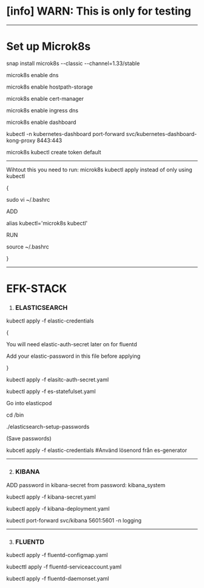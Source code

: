 [info] WARN: This is only for testing 
====================
----------------------------------------------------------------------------------------
Set up Microk8s
=============================
snap install microk8s --classic --channel=1.33/stable

microk8s enable dns

microk8s enable hostpath-storage

microk8s enable cert-manager

microk8s enable ingress dns

microk8s enable dashboard

kubectl -n kubernetes-dashboard port-forward svc/kubernetes-dashboard-kong-proxy 8443:443

microk8s kubectl create token default

----------------------------------------------------------------------------------------
Wihtout this you need to run: microk8s kubectl apply instead of only using kubectl

{

sudo vi ~/.bashrc

ADD

alias kubectl='microk8s kubectl'

RUN

source ~/.bashrc

}

----------------------------------------------------------------------------------------

EFK-STACK
====================

1. ### ELASTICSEARCH

kubectl apply -f elastic-credentials

{

You will need elastic-auth-secret later on for fluentd

Add your elastic-password in this file before applying

}

kubectl apply -f elasitc-auth-secret.yaml

kubectl apply -f es-statefulset.yaml

Go into elasticpod

cd /bin

./elasticsearch-setup-passwords

(Save passwords)

kubcetl apply -f elastic-credentials #Använd lösenord från es-generator

----------------------------------------------------------------------------------------
2. ### KIBANA

ADD password in kibana-secret from password: kibana_system

kubectl apply -f kibana-secret.yaml

kubectl apply -f kibana-deployment.yaml

kubectl port-forward svc/kibana 5601:5601 -n logging

----------------------------------------------------------------------------------------

3. ### FLUENTD

kubectl apply -f fluentd-configmap.yaml

kubecttl apply -f fluentd-serviceaccount.yaml
   
kubectl apply -f fluentd-daemonset.yaml







 

